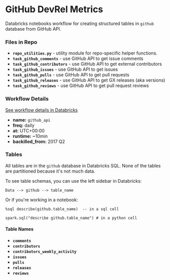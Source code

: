 # GitHub DevRel Metrics
Databricks notebooks workflow for creating structured tables in `github` database from GitHub API. 

### Files in Repo
- **`repo_utilities.py`** - utility module for repo-specific helper functions. 
- **`task_github_comments`** - use GitHub API to get issue comments
- **`task_github_contributors`** - use GitHub API to get external contributors
- **`task_github_issues`** - use GitHub API to get issues 
- **`task_github_pulls`** - use GitHub API to get pull requests
- **`task_github_releases`** - use GitHub API to get GX releases (aka versions)
- **`task_github_reviews`** - use GitHub API to get pull request reviews


### Workflow Details 
[See workflow details in Databricks](https://dbc-4b7bae80-92cc.cloud.databricks.com/?o=2527665687246383#job/969395416232838)

- **name:** `github_api` 
- **freq:** daily 
- **at:** UTC+00:00
- **runtime:** ~10min
- **backilled_from:** 2017 Q2


### Tables
All tables are in the `github` database in Databricks SQL. None of the tables are partitioned because it's not much data.

To see table schemas, you can use the left sidebar in Databricks: 
```
Data --> github --> table_name
```

Or if you're working in a notebook: 
```
%sql describe(github.table_name)  -- in a sql cell
```

```
spark.sql("describe github.table_name") # in a python cell
```

#### Table Names
- **`comments`**
- **`contributors`**
- **`contributors_weekly_activity`**
- **`issues`**
- **`pulls`**
- **`releases`**
- **`reviews`**


